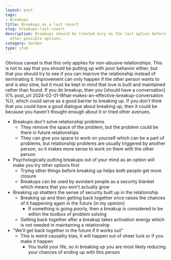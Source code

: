 ```yaml
---
layout: post
tags:
- Breakups
title: Breakups as a last resort
slug: breakups-last-resort
description: Breakups should be treated only as the last option before exhausting
  other possible options.
category: Garden
type: stub
---
```


Obvious caveat is that this only applies for non-abusive relationships. This is not to say that you should be putting up with poor behavior either, but that you should try to see if you can improve the relationship instead of terminating it. Improvement can only happen if the other person wants to and is also slow, but it must be kept in mind that love is built and maintained rather than found. If you do breakup, then you [should have a conversation]({% post_url 2024-02-01-What-makes-an-effective-breakup-conversation %}), which could serve as a good barrier to breaking up. If you don't think that you could have a good dialogue about breaking up, then it could be because you haven't thought enough about it or tried other avenues.

* Breakups don't solve relationship problems
    * They remove the space of the problem, but the problem could be there in future relationships
    * They can give you space to work on yourself which can be a part of problems, but relationship problems are usually triggered by another person, so it makes more sense to work on them with the other person
* Psychologically putting breakups out of your mind as an option will make you try other options first
    * Trying other things before breaking up helps both people get more closure
    * Breakups can be used by avoidant people as a security blanket which means that you won't actually grow
* Breaking up shatters the sense of security built up in the relationship
    * Breaking up and then getting back together once raises the chances of it happening again in the future (in my opinion)
        * If something is going poorly, then a breakup is considered to be within the toolbox of problem solving
    * Getting back together after a breakup takes activation energy which is not needed in maintaining a relationship
* "We'll get back together in the future if it works out"
    * This is weird causality bias, it will happen out of sheer luck or if you make it happen
        * You build your life, so in breaking up you are most likely reducing your chances of ending up with this person